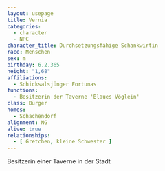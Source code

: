 ```yaml
---
layout: usepage
title: Vernia
categories:
  - character
  - NPC
character_title: Durchsetzungsfähige Schankwirtin
race: Menschen
sex: m
birthday: 6.2.365
height: "1,68"
affiliations:
  - Schicksalsjünger Fortunas
functions:
  - Besitzerin der Taverne 'Blaues Vöglein'
class: Bürger
homes:
  - Schachendorf
alignment: NG
alive: true
relationships:
  - [ Gretchen, kleine Schwester ]
---
```


Besitzerin einer Taverne in der Stadt